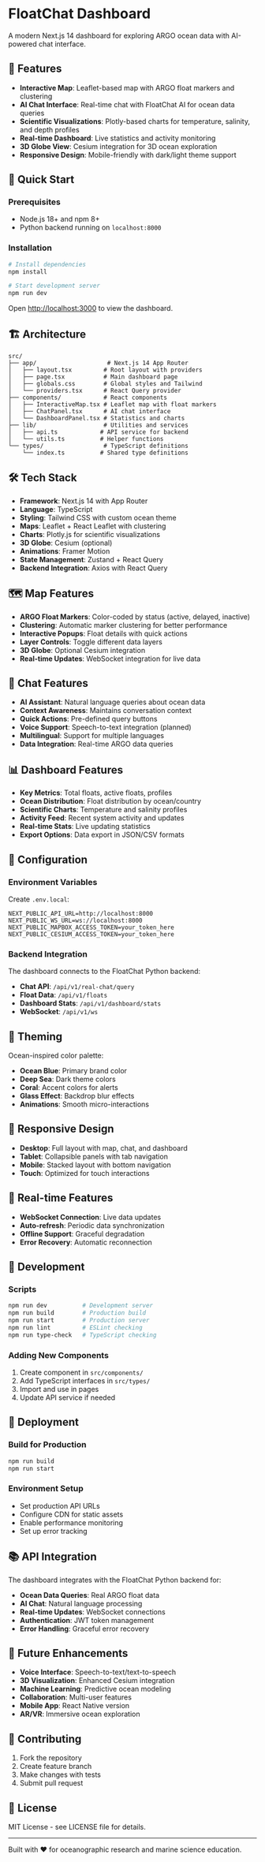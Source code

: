 # FloatChat Dashboard

A modern Next.js 14 dashboard for exploring ARGO ocean data with AI-powered chat interface.

## 🌊 Features

- **Interactive Map**: Leaflet-based map with ARGO float markers and clustering
- **AI Chat Interface**: Real-time chat with FloatChat AI for ocean data queries
- **Scientific Visualizations**: Plotly-based charts for temperature, salinity, and depth profiles
- **Real-time Dashboard**: Live statistics and activity monitoring
- **3D Globe View**: Cesium integration for 3D ocean exploration
- **Responsive Design**: Mobile-friendly with dark/light theme support

## 🚀 Quick Start

### Prerequisites

- Node.js 18+ and npm 8+
- Python backend running on `localhost:8000`

### Installation

```bash
# Install dependencies
npm install

# Start development server
npm run dev
```

Open [http://localhost:3000](http://localhost:3000) to view the dashboard.

## 🏗️ Architecture

```
src/
├── app/                    # Next.js 14 App Router
│   ├── layout.tsx         # Root layout with providers
│   ├── page.tsx           # Main dashboard page
│   ├── globals.css        # Global styles and Tailwind
│   └── providers.tsx      # React Query provider
├── components/            # React components
│   ├── InteractiveMap.tsx # Leaflet map with float markers
│   ├── ChatPanel.tsx      # AI chat interface
│   └── DashboardPanel.tsx # Statistics and charts
├── lib/                   # Utilities and services
│   ├── api.ts            # API service for backend
│   └── utils.ts          # Helper functions
└── types/                 # TypeScript definitions
    └── index.ts          # Shared type definitions
```

## 🛠️ Tech Stack

- **Framework**: Next.js 14 with App Router
- **Language**: TypeScript
- **Styling**: Tailwind CSS with custom ocean theme
- **Maps**: Leaflet + React Leaflet with clustering
- **Charts**: Plotly.js for scientific visualizations
- **3D Globe**: Cesium (optional)
- **Animations**: Framer Motion
- **State Management**: Zustand + React Query
- **Backend Integration**: Axios with React Query

## 🗺️ Map Features

- **ARGO Float Markers**: Color-coded by status (active, delayed, inactive)
- **Clustering**: Automatic marker clustering for better performance
- **Interactive Popups**: Float details with quick actions
- **Layer Controls**: Toggle different data layers
- **3D Globe**: Optional Cesium integration
- **Real-time Updates**: WebSocket integration for live data

## 💬 Chat Features

- **AI Assistant**: Natural language queries about ocean data
- **Context Awareness**: Maintains conversation context
- **Quick Actions**: Pre-defined query buttons
- **Voice Support**: Speech-to-text integration (planned)
- **Multilingual**: Support for multiple languages
- **Data Integration**: Real-time ARGO data queries

## 📊 Dashboard Features

- **Key Metrics**: Total floats, active floats, profiles
- **Ocean Distribution**: Float distribution by ocean/country
- **Scientific Charts**: Temperature and salinity profiles
- **Activity Feed**: Recent system activity and updates
- **Real-time Stats**: Live updating statistics
- **Export Options**: Data export in JSON/CSV formats

## 🔧 Configuration

### Environment Variables

Create `.env.local`:

```env
NEXT_PUBLIC_API_URL=http://localhost:8000
NEXT_PUBLIC_WS_URL=ws://localhost:8000
NEXT_PUBLIC_MAPBOX_ACCESS_TOKEN=your_token_here
NEXT_PUBLIC_CESIUM_ACCESS_TOKEN=your_token_here
```

### Backend Integration

The dashboard connects to the FloatChat Python backend:

- **Chat API**: `/api/v1/real-chat/query`
- **Float Data**: `/api/v1/floats`
- **Dashboard Stats**: `/api/v1/dashboard/stats`
- **WebSocket**: `/api/v1/ws`

## 🎨 Theming

Ocean-inspired color palette:

- **Ocean Blue**: Primary brand color
- **Deep Sea**: Dark theme colors
- **Coral**: Accent colors for alerts
- **Glass Effect**: Backdrop blur effects
- **Animations**: Smooth micro-interactions

## 📱 Responsive Design

- **Desktop**: Full layout with map, chat, and dashboard
- **Tablet**: Collapsible panels with tab navigation
- **Mobile**: Stacked layout with bottom navigation
- **Touch**: Optimized for touch interactions

## 🔄 Real-time Features

- **WebSocket Connection**: Live data updates
- **Auto-refresh**: Periodic data synchronization
- **Offline Support**: Graceful degradation
- **Error Recovery**: Automatic reconnection

## 🧪 Development

### Scripts

```bash
npm run dev          # Development server
npm run build        # Production build
npm run start        # Production server
npm run lint         # ESLint checking
npm run type-check   # TypeScript checking
```

### Adding New Components

1. Create component in `src/components/`
2. Add TypeScript interfaces in `src/types/`
3. Import and use in pages
4. Update API service if needed

## 🚀 Deployment

### Build for Production

```bash
npm run build
npm run start
```

### Environment Setup

- Set production API URLs
- Configure CDN for static assets
- Enable performance monitoring
- Set up error tracking

## 📚 API Integration

The dashboard integrates with the FloatChat Python backend for:

- **Ocean Data Queries**: Real ARGO float data
- **AI Chat**: Natural language processing
- **Real-time Updates**: WebSocket connections
- **Authentication**: JWT token management
- **Error Handling**: Graceful error recovery

## 🌟 Future Enhancements

- **Voice Interface**: Speech-to-text/text-to-speech
- **3D Visualization**: Enhanced Cesium integration
- **Machine Learning**: Predictive ocean modeling
- **Collaboration**: Multi-user features
- **Mobile App**: React Native version
- **AR/VR**: Immersive ocean exploration

## 🤝 Contributing

1. Fork the repository
2. Create feature branch
3. Make changes with tests
4. Submit pull request

## 📄 License

MIT License - see LICENSE file for details.

---

Built with ❤️ for oceanographic research and marine science education.
